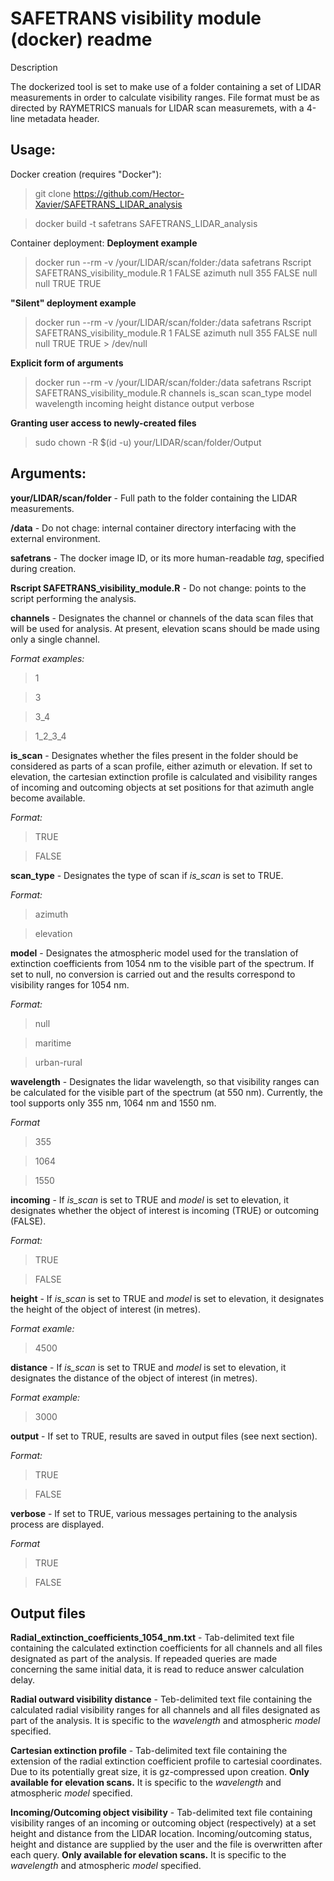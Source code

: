 # SAFETRANS visibility module (docker) readme

Description

The dockerized tool is set to make use of a folder containing a set of LIDAR measurements in order to calculate visibility ranges. File format must be as directed by RAYMETRICS manuals for LIDAR scan measuremets, with a 4-line metadata header.

## Usage:
Docker creation (requires "Docker"):
> git clone https://github.com/Hector-Xavier/SAFETRANS_LIDAR_analysis

> docker build -t safetrans SAFETRANS_LIDAR_analysis

Container deployment:
**Deployment example**
> docker run --rm -v /your/LIDAR/scan/folder:/data safetrans Rscript SAFETRANS_visibility_module.R 1 FALSE azimuth null 355 FALSE null null TRUE TRUE

**"Silent" deployment example**
> docker run --rm -v /your/LIDAR/scan/folder:/data safetrans Rscript SAFETRANS_visibility_module.R 1 FALSE azimuth null 355 FALSE null null TRUE TRUE > /dev/null

**Explicit form of arguments**
> docker run --rm -v /your/LIDAR/scan/folder:/data safetrans Rscript SAFETRANS_visibility_module.R channels is_scan scan_type model wavelength incoming height distance output verbose

**Granting user access to newly-created files**
> sudo chown -R $(id -u) your/LIDAR/scan/folder/Output


## Arguments:
**your/LIDAR/scan/folder** - Full path to the folder containing the LIDAR measurements.

**/data** - Do not chage: internal container directory interfacing with the external environment.

**safetrans** - The docker image ID, or its more human-readable _tag_, specified during creation.

**Rscript SAFETRANS_visibility_module.R** - Do not change: points to the script performing the analysis.

**channels** - Designates the channel or channels of the data scan files that will be used for analysis. At present, elevation scans should be made using only a single channel.

_Format examples:_
> 1

> 3

>3_4

> 1_2_3_4

**is_scan** - Designates whether the files present in the folder should be considered as parts of a scan profile, either azimuth or elevation. If set to elevation, the cartesian extinction profile is calculated and visibility ranges of incoming and outcoming objects at set positions for that azimuth angle become available.

_Format:_
> TRUE

> FALSE

**scan_type** - Designates the type of scan if _is_scan_ is set to TRUE.

_Format:_
> azimuth

> elevation

**model** - Designates the atmospheric model used for the translation of extinction coefficients from 1054 nm to the visible part of the spectrum. If set to null, no conversion is carried out and the results correspond to visibility ranges for 1054 nm.

_Format:_
> null

> maritime

> urban-rural

**wavelength** - Designates the lidar wavelength, so that visibility ranges can be calculated for the visible part of the spectrum (at 550 nm). Currently, the tool supports only 355 nm, 1064 nm and 1550 nm.

_Format_
> 355

> 1064

> 1550

**incoming** - If _is_scan_ is set to TRUE and _model_ is set to elevation, it designates whether the object of interest is incoming (TRUE) or outcoming (FALSE).

_Format:_
> TRUE

> FALSE

**height** - If _is_scan_ is set to TRUE and _model_ is set to elevation, it designates the height of the object of interest (in metres).

_Format examle:_
> 4500

**distance** - If _is_scan_ is set to TRUE and _model_ is set to elevation, it designates the distance of the object of interest (in metres).

_Format example:_
> 3000

**output** - If set to TRUE, results are saved in output files (see next section).

_Format:_
> TRUE

> FALSE

**verbose** - If set to TRUE, various messages pertaining to the analysis process are displayed.

_Format_
> TRUE

> FALSE


## Output files

**Radial_extinction_coefficients_1054_nm.txt** - Tab-delimited text file containing the calculated extinction coefficients for all channels and all files designated as part of the analysis. If repeaded queries are made concerning the same initial data, it is read to reduce answer calculation delay.

**Radial outward visibility distance** - Teb-delimited text file containing the calculated radial visibility ranges for all channels and all files designated as part of the analysis. It is specific to the _wavelength_ and atmospheric _model_ specified.

**Cartesian extinction profile** - Tab-delimited text file containing the extension of the radial extinction coefficient profile to cartesial coordinates. Due to its potentially great size, it is gz-compressed upon creation. **Only available for elevation scans.** It is specific to the _wavelength_ and atmospheric _model_ specified.

**Incoming/Outcoming object visibility** - Tab-delimited text file containing visibility ranges of an incoming or outcoming object (respectively) at a set height and distance from the LIDAR location. Incoming/outcoming status, height and distance are supplied by the user and the file is overwritten after each query. **Only available for elevation scans.** It is specific to the _wavelength_ and atmospheric _model_ specified.
